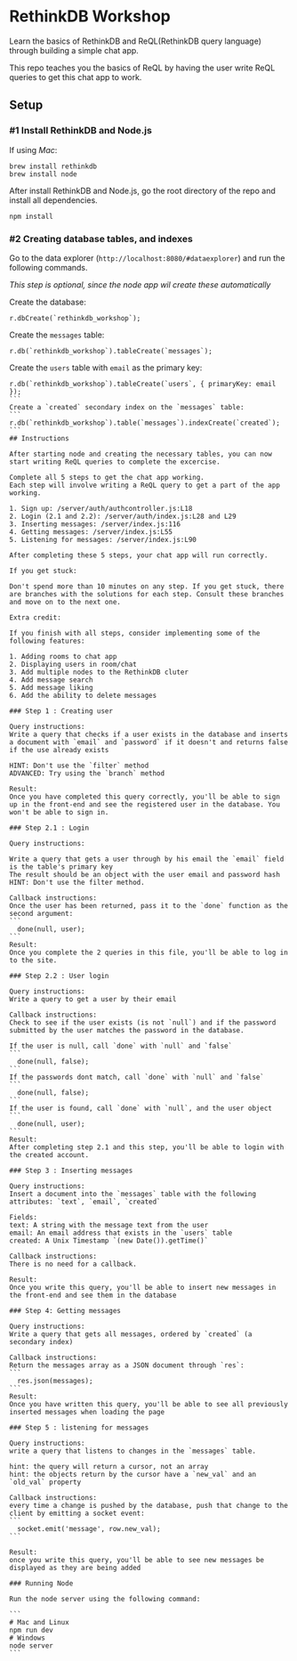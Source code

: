 
# RethinkDB Workshop

Learn the basics of RethinkDB and ReQL(RethinkDB query language) through building a simple chat app.

This repo teaches you the basics of ReQL by having the user write ReQL queries to get this chat app to work.

## Setup

### #1 Install RethinkDB and Node.js

If using *Mac*:

```
brew install rethinkdb
brew install node
```

After install RethinkDB and Node.js, go the root directory of the repo and install all dependencies.

```
npm install
```

### #2 Creating database tables, and indexes

Go to the data explorer (`http://localhost:8080/#dataexplorer`) and run the following commands. 

*This step is optional, since the node app wil create these automatically*

Create the database:

```
r.dbCreate(`rethinkdb_workshop`);
```
Create the `messages` table:
```
r.db(`rethinkdb_workshop`).tableCreate(`messages`);
```
Create the `users` table with `email` as the primary key:
````
r.db(`rethinkdb_workshop`).tableCreate(`users`, { primaryKey: email });
```
Create a `created` secondary index on the `messages` table:
```
r.db(`rethinkdb_workshop`).table(`messages`).indexCreate(`created`);
```
## Instructions

After starting node and creating the necessary tables, you can now start writing ReQL queries to complete the excercise.

Complete all 5 steps to get the chat app working.
Each step will involve writing a ReQL query to get a part of the app working.

1. Sign up: /server/auth/authcontroller.js:L18
2. Login (2.1 and 2.2): /server/auth/index.js:L28 and L29
3. Inserting messages: /server/index.js:116
4. Getting messages: /server/index.js:L55
5. Listening for messages: /server/index.js:L90

After completing these 5 steps, your chat app will run correctly.

If you get stuck:

Don't spend more than 10 minutes on any step. If you get stuck, there
are branches with the solutions for each step. Consult these branches
and move on to the next one.

Extra credit:

If you finish with all steps, consider implementing some of the
following features:

1. Adding rooms to chat app
2. Displaying users in room/chat
3. Add multiple nodes to the RethinkDB cluter
4. Add message search
5. Add message liking
6. Add the ability to delete messages

### Step 1 : Creating user

Query instructions:
Write a query that checks if a user exists in the database and inserts a document with `email` and `password` if it doesn't and returns false if the use already exists

HINT: Don't use the `filter` method
ADVANCED: Try using the `branch` method

Result:
Once you have completed this query correctly, you'll be able to sign up in the front-end and see the registered user in the database. You won't be able to sign in.

### Step 2.1 : Login

Query instructions:

Write a query that gets a user through by his email the `email` field is the table's primary key
The result should be an object with the user email and password hash
HINT: Don't use the filter method.

Callback instructions:
Once the user has been returned, pass it to the `done` function as the second argument:
```
  done(null, user);
```
Result:
Once you complete the 2 queries in this file, you'll be able to log in to the site.

### Step 2.2 : User login

Query instructions:
Write a query to get a user by their email

Callback instructions:
Check to see if the user exists (is not `null`) and if the password submitted by the user matches the password in the database.

If the user is null, call `done` with `null` and `false`
```
  done(null, false);
```
If the passwords dont match, call `done` with `null` and `false`
```
  done(null, false);
```
If the user is found, call `done` with `null`, and the user object
```
  done(null, user);
```
Result:
After completing step 2.1 and this step, you'll be able to login with the created account.

### Step 3 : Inserting messages

Query instructions:
Insert a document into the `messages` table with the following attributes: `text`, `email`, `created`

Fields:
text: A string with the message text from the user
email: An email address that exists in the `users` table
created: A Unix Timestamp `(new Date()).getTime()`

Callback instructions:
There is no need for a callback.

Result:
Once you write this query, you'll be able to insert new messages in the front-end and see them in the database

### Step 4: Getting messages

Query instructions:
Write a query that gets all messages, ordered by `created` (a secondary index)

Callback instructions:
Return the messages array as a JSON document through `res`:
```
  res.json(messages);
```
Result:
Once you have written this query, you'll be able to see all previously inserted messages when loading the page

### Step 5 : listening for messages

Query instructions:
write a query that listens to changes in the `messages` table.

hint: the query will return a cursor, not an array
hint: the objects return by the cursor have a `new_val` and an `old_val` property

Callback instructions:
every time a change is pushed by the database, push that change to the client by emitting a socket event:
```
  socket.emit('message', row.new_val);
```

Result:
once you write this query, you'll be able to see new messages be displayed as they are being added

### Running Node

Run the node server using the following command:

```
# Mac and Linux
npm run dev
# Windows
node server
```


